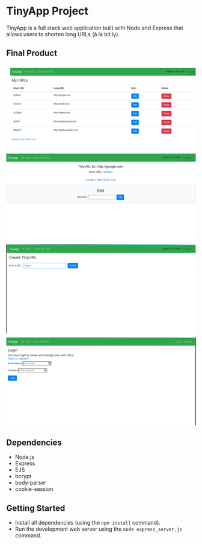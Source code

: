 # TinyApp Project

TinyApp is a full stack web application built with Node and Express that allows users to shorten long URLs (à la bit.ly).

## Final Product

!["screenshot of URLs page"](https://github.com/kelsi2/tinyapp/blob/master/screenshots/myURLs.png?raw=true)
!["screenshot of newly created/edit TinyURL page"](https://github.com/kelsi2/tinyapp/blob/master/screenshots/newTinyURL.png?raw=true)
!["screenshot of create a new TinyURL page"](https://github.com/kelsi2/tinyapp/blob/master/screenshots/createTinyURL.png?raw=true)
!["screenshot of login screen"](https://github.com/kelsi2/tinyapp/blob/master/screenshots/loginScreen.png?raw=true)

## Dependencies

- Node.js
- Express
- EJS
- bcrypt
- body-parser
- cookie-session

## Getting Started

- Install all dependencies (using the `npm install` command).
- Run the development web server using the `node express_server.js` command.